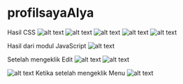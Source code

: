 # profilsayaAlya
Hasil CSS
![alt text](https://github.com/AlyaSelviaTamzila/profilsayaAlya/blob/master/1.jpg)
![alt text](https://github.com/AlyaSelviaTamzila/profilsayaAlya/blob/master/2.jpg)
![alt text](https://github.com/AlyaSelviaTamzila/profilsayaAlya/blob/master/6.jpg)
![alt text](https://github.com/AlyaSelviaTamzila/profilsayaAlya/blob/master/7.jpg)
![alt text](https://github.com/AlyaSelviaTamzila/profilsayaAlya/blob/master/8.jpg)


Hasil dari modul JavaScript
![alt text](https://github.com/AlyaSelviaTamzila/profilsayaAlya/blob/master/3.jpg)

Setelah mengeklik Edit
![alt text](https://github.com/AlyaSelviaTamzila/profilsayaAlya/blob/master/4.jpg)
![alt text](https://github.com/AlyaSelviaTamzila/profilsayaAlya/blob/master/5.jpg)

![alt text](https://github.com/AlyaSelviaTamzila/profilsayaAlya/blob/master/6.jpg)
Ketika setelah mengeklik Menu
![alt text](https://github.com/AlyaSelviaTamzila/profilsayaAlya/blob/master/9.jpg)
